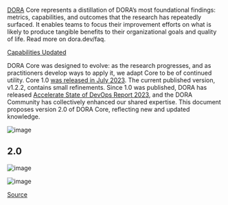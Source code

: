 [DORA](https://dora.dev/research) Core represents a distillation of DORA’s most foundational findings: metrics, capabilities, and outcomes that the research has repeatedly surfaced. It enables teams to focus their improvement efforts on what is likely to produce tangible benefits to their organizational goals and quality of life. Read more on dora.dev/faq.

[Capabilities Updated](https://dora.dev/capabilities/)

DORA Core was designed to evolve: as the research progresses, and as practitioners develop ways to apply it, we adapt Core to be of continued utility.
Core 1.0 [was released in July 2023](https://github.com/dora-team/dora.dev/blob/main/hugo/assets/core/README.md). The current published version, v1.2.2, contains small refinements.
Since 1.0 was published, DORA has released [Accelerate State of DevOps Report 2023](http://dora.dev/dora-report-2023), and the DORA Community has collectively enhanced our shared expertise. This document proposes version 2.0 of DORA Core, reflecting new and updated knowledge.

![image](https://github.com/AdyKalra/technolgytrends/assets/8856857/0dea885a-3372-4753-befc-0eb13017b91c)

## 2.0

![image](https://github.com/AdyKalra/technolgytrends/assets/8856857/43bba81d-d9d3-4e00-b214-4f544e23919f)

![image](https://github.com/AdyKalra/technolgytrends/assets/8856857/7c535936-6bd0-4627-8c3a-0abf243b6328)


[Source](https://docs.google.com/presentation/d/1sPt1ItTkGiPNbTx6rjKWW5tEHKYk9dAXffkkZ2R-xSU/edit#slide=id.g1f7ccbd4f70_0_125)
